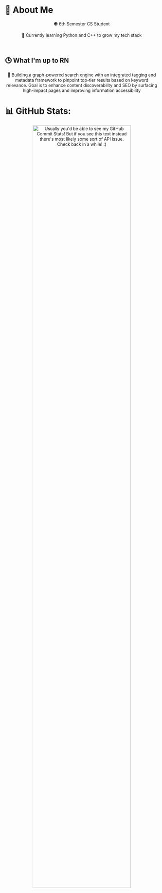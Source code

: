 # 💫 About Me

<p align="center">
  👽 6th Semester CS Student
</p>

<p align="center">
  🤖 Currently learning Python and C++ to grow my tech stack
</p>

<br>

## 🕒 What I'm up to RN

<p align="center">
  🗿 Building a graph-powered search engine with an integrated tagging and metadata framework to pinpoint top-tier results based on keyword relevance. Goal is to enhance content discoverability and SEO by surfacing high-impact pages and improving information accessibility

<br>

# 📊 GitHub Stats:

<div align="center">
  <img style="object-fit: contain; width: 80%; height: auto;" src="https://github-readme-streak-stats.herokuapp.com/?user=SmolBlackHole&theme=midnight-purple&hide_border=true" alt="Usually you'd be able to see my GitHub Commit Stats! But if you see this text instead there's most likely some sort of API issue. Check back in a while! :)" />
</div>

